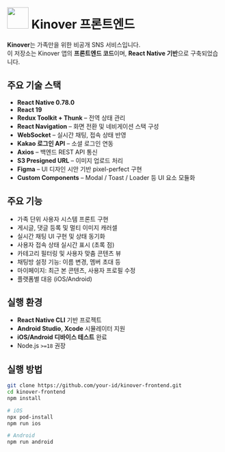 # <img src="https://avatars.githubusercontent.com/u/206313018?s=200&v=4" width="50"/> Kinover 프론트엔드

**Kinover**는 가족만을 위한 비공개 SNS 서비스입니다.  
이 저장소는 Kinover 앱의 **프론트엔드 코드**이며, **React Native 기반**으로 구축되었습니다.

## 주요 기술 스택

- **React Native 0.78.0**
- **React 19**
- **Redux Toolkit + Thunk** – 전역 상태 관리
- **React Navigation** – 화면 전환 및 네비게이션 스택 구성
- **WebSocket** – 실시간 채팅, 접속 상태 반영
- **Kakao 로그인 API** – 소셜 로그인 연동
- **Axios** – 백엔드 REST API 통신
- **S3 Presigned URL** – 이미지 업로드 처리
- **Figma** – UI 디자인 시안 기반 pixel-perfect 구현
- **Custom Components** – Modal / Toast / Loader 등 UI 요소 모듈화

## 주요 기능

- 가족 단위 사용자 시스템 프론트 구현
- 게시글, 댓글 등록 및 멀티 이미지 캐러셀
- 실시간 채팅 UI 구현 및 상태 동기화
- 사용자 접속 상태 실시간 표시 (초록 점)
- 카테고리 필터링 및 사용자 맞춤 콘텐츠 뷰
- 채팅방 설정 기능: 이름 변경, 멤버 초대 등
- 마이페이지: 최근 본 콘텐츠, 사용자 프로필 수정
- 플랫폼별 대응 (iOS/Android)

## 실행 환경

- **React Native CLI** 기반 프로젝트
- **Android Studio**, **Xcode** 시뮬레이터 지원
- **iOS/Android 디바이스 테스트** 완료
- Node.js `>=18` 권장

## 실행 방법

```bash
git clone https://github.com/your-id/kinover-frontend.git
cd kinover-frontend
npm install

# iOS
npx pod-install
npm run ios

# Android
npm run android

